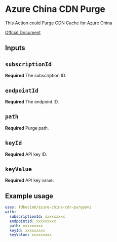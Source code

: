 # Azure China CDN Purge

This Action could Purge CDN Cache for Azure China

[Offcial Document](https://docs.azure.cn/zh-cn/cdn/cdn-api-add-purge)

## Inputs

## `subscriptionId`

**Required** The subscription ID.

## `endpointId`

**Required** The endpoint ID.

## `path`

**Required** Purge path.

## `keyId`

**Required** API key ID.

## `keyValue`

**Required** API key value.

## Example usage

```yml
uses: fdkevin0/azure-china-cdn-purge@v1
with:
  subscriptionId: xxxxxxxxx
  endpointId: xxxxxxxxx
  path: xxxxxxxxx
  keyId: xxxxxxxxx
  keyValue: xxxxxxxxx
```
